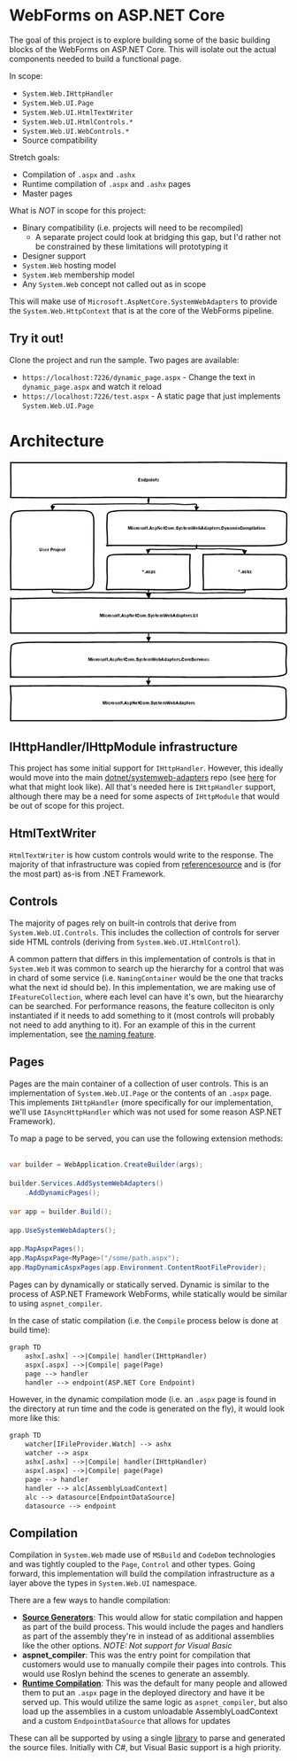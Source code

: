 # WebForms on ASP.NET Core

The goal of this project is to explore building some of the basic building blocks of the WebForms on ASP.NET Core. This will isolate out the actual components needed to build a functional page.

In scope:

- `System.Web.IHttpHandler`
- `System.Web.UI.Page`
- `System.Web.UI.HtmlTextWriter`
- `System.Web.UI.HtmlControls.*`
- `System.Web.UI.WebControls.*`
- Source compatibility

Stretch goals:

- Compilation of `.aspx` and `.ashx`
- Runtime compilation of `.aspx` and `.ashx` pages
- Master pages

What is *NOT* in scope for this project:

- Binary compatibility (i.e. projects will need to be recompiled)
    - A separate project could look at bridging this gap, but I'd rather not be constrained by these limitations will prototyping it
- Designer support
- `System.Web` hosting model
- `System.Web` membership model
- Any `System.Web` concept not called out as in scope

This will make use of `Microsoft.AspNetCore.SystemWebAdapters` to provide the `System.Web.HttpContext` that is at the core of the WebForms pipeline.

## Try it out!

Clone the project and run the sample. Two pages are available:
  - `https://localhost:7226/dynamic_page.aspx` - Change the text in `dynamic_page.aspx` and watch it reload
  - `https://localhost:7226/test.aspx` - A static page that just implements `System.Web.UI.Page`

# Architecture

![Architecture](./docs/images/ui-arch.png)

## IHttpHandler/IHttpModule infrastructure

This project has some initial support for `IHttpHandler`. However, this ideally would move into the main [dotnet/systemweb-adapters](https://github.com/dotnet/systemweb-adapters) repo (see [here](https://github.com/dotnet/systemweb-adapters/tree/tasou/http-application) for what that might look like). All that's needed here is `IHttpHandler` support, although there may be a need for some aspects of `IHttpModule` that would be out of scope for this project.

## HtmlTextWriter

`HtmlTextWriter` is how custom controls would write to the response. The majority of that infrastructure was copied from [referencesource](https://referencesource.microsoft.com/#System.Web/UI/HTMLTextWriter.cs,671c476a45af082b) and is (for the most part) as-is from .NET Framework.

## Controls

The majority of pages rely on built-in controls that derive from `System.Web.UI.Controls`. This includes the collection of controls for server side HTML controls (deriving from `System.Web.UI.HtmlControl`).

A common pattern that differs in this implementation of controls is that in `System.Web` it was common to search up the hierarchy for a control that was in chard of some service (i.e. `NamingContainer` would be the one that tracks what the next id should be). In this implementation, we are making use of `IFeatureCollection`, where each level can have it's own, but the hieararchy can be searched. For performance reasons, the feature colleciton is only instantiated if it needs to add something to it (most controls will probably not need to add anything to it). For an example of this in the current implementation, see [the naming feature](./src/WebForms/UI/Features/UniqueIdGeneratorFeature.cs).

## Pages

Pages are the main container of a collection of user controls. This is an implementation of `System.Web.UI.Page` or the contents of an `.aspx` page. This implements `IHttpHandler` (more specifically for our implementation, we'll use `IAsyncHttpHandler` which was not used for some reason ASP.NET Framework).

To map a page to be served, you can use the following extension methods:

```csharp

var builder = WebApplication.CreateBuilder(args);

builder.Services.AddSystemWebAdapters()
    .AddDynamicPages();

var app = builder.Build();

app.UseSystemWebAdapters();

app.MapAspxPages();
app.MapAspxPage<MyPage>("/some/path.aspx");
app.MapDynamicAspxPages(app.Environment.ContentRootFileProvider);
```

Pages can by dynamically or statically served. Dynamic is similar to the process of ASP.NET Framework WebForms, while statically would be similar to using `aspnet_compiler`.

In the case of static compilation (i.e. the `Compile` process below is done at build time):

```mermaid
graph TD
    ashx[.ashx] -->|Compile| handler(IHttpHandler)
    aspx[.aspx] -->|Compile| page(Page)
    page --> handler
    handler --> endpoint(ASP.NET Core Endpoint)
```

However, in the dynamic compilation mode (i.e. an `.aspx` page is found in the directory at run time and the code is generated on the fly), it would look more like this:

```mermaid
graph TD
    watcher[IFileProvider.Watch] --> ashx
    watcher --> aspx
    ashx[.ashx] -->|Compile| handler(IHttpHandler)
    aspx[.aspx] -->|Compile| page(Page)
    page --> handler
    handler --> alc[AssemblyLoadContext]
    alc --> datasource[EndpointDataSource]
    datasource --> endpoint
```

## Compilation

Compilation in `System.Web` made use of `MSBuild` and `CodeDom` technologies and was tightly coupled to the `Page`, `Control` and other types. Going forward, this implementation will build the compilation infrastructure as a layer above the types in `System.Web.UI` namespace.

There are a few ways to handle compilation:

- **[Source Generators](./gen/UI.Generator)**: This would allow for static compilation and happen as part of the build process. This would include the pages and handlers as part of the assembly they're in instead of as additional assemblies like the other options. *NOTE: Not support for Visual Basic*
- **aspnet_compiler**: This was the entry point for compilation that customers would use to manually compile their pages into controls. This would use Roslyn behind the scenes to generate an assembly.
- **[Runtime Compilation](./src/RuntimeCompilation)**: This was the default for many people and allowed them to put an `.aspx` page in the deployed directory and have it be served up. This would utilize the same logic as `aspnet_compiler`, but also load up the assemblies in a custom unloadable AssemblyLoadContext and a custom `EndpointDataSource` that allows for updates

These can all be supported by using a single [library](./gen/AspxParser/) to parse and generated the source files. Initially with C#, but Visual Basic support is a high priority.
